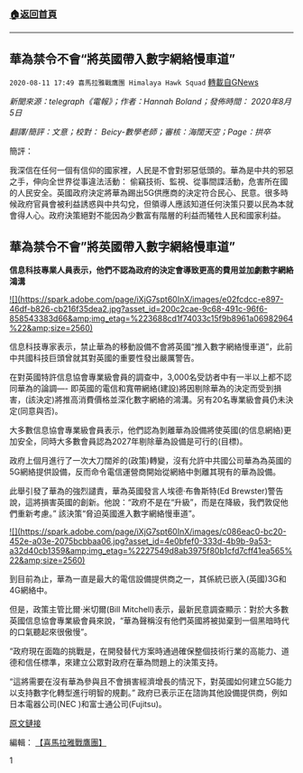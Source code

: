 ###  [:house:返回首頁](https://github.com/ourhimalayas/txt)
---

## 華為禁令不會“將英國帶入數字網絡慢車道”
`2020-08-11 17:49 喜馬拉雅戰鷹團 Himalaya Hawk Squad` [轉載自GNews](https://gnews.org/zh-hant/293419/)

*新聞來源：telegraph《電報》；作者：Hannah Boland；發佈時間： 2020年8月5日*

*翻譯/簡評：文意；校對：* *Beicy-數學老師；審核：海闊天空；Page：拱卒*

簡評：

我深信在任何一個有信仰的國家裡，人民是不會對邪惡低頭的。華為是中共的邪惡之手，伸向全世界從事違法活動： 偷竊技術、監視、從事間諜活動，危害所在國的人民安全。英國政府決定將華為踢出5G供應商的決定符合民心、民意。很多時候政府官員會被利益誘惑與中共勾兌，但領導人應該知道任何決策只要以民為本就會得人心。政府決策絕對不能因為少數富有階層的利益而犧牲人民和國家利益。

##  **華為禁令不會”將英國帶入數字網絡慢車道”** 

**信息科技專業人員表示，他們不認為政府的決定會導致更高的費用並加劇數字網絡鴻溝**

[!\[\](https://spark.adobe.com/page/iXjG7spt60InX/images/e02fcdcc-e897-46df-b826-cb216f35dea2.jpg?asset_id=200c2cae-9c68-491c-96f6-858543383d66&amp;img_etag=%223688cd1f74033c15f9b8961a06982964%22&amp;size=2560)](https://spark.adobe.com/page/iXjG7spt60InX/images/e02fcdcc-e897-46df-b826-cb216f35dea2.jpg?asset_id=200c2cae-9c68-491c-96f6-858543383d66&amp;img_etag=%223688cd1f74033c15f9b8961a06982964%22&amp;size=1024)

信息科技專家表示，禁止華為的移動設備不會將英國“推入數字網絡慢車道”，此前中共國科技巨頭曾就其對英國的重要性發出嚴厲警告。

在對英國特許信息協會專業級會員的調查中，3,000名受訪者中有一半以上都不認同華為的論調—- 即英國的電信和寬帶網絡(建設)將因剔除華為的決定而受到損害，(該決定)將推高消費價格並深化數字網絡的鴻溝。另有20名專業級會員仍未決定(同意與否)。

大多數信息協會專業級會員表示，他們認為剝離華為設備將使英國(的信息網絡)更加安全，同時大多數會員認為2027年剔除華為設備是可行的(目標)。

政府上個月進行了一次大刀闊斧的(政策)轉變，沒有允許中共國公司華為為英國的5G網絡提供設備，反而命令電信運營商開始從網絡中剝離其現有的華為設備。

此舉引發了華為的強烈譴責，華為英國發言人埃德·布魯斯特(Ed Brewster)警告說，這將損害英國的創新。他說：“政府不是在“升級”，而是在降級，我們敦促他們重新考慮。” 該決策“脅迫英國進入數字網絡慢車道”。

[!\[\](https://spark.adobe.com/page/iXjG7spt60InX/images/c086eac0-bc20-452e-a03e-2075bcbbaa06.jpg?asset_id=4e0bfef0-333d-4b9b-9a53-a32d40cb1359&amp;img_etag=%2227549d8ab3975f80b1cfd7cff41ea565%22&amp;size=2560)](https://spark.adobe.com/page/iXjG7spt60InX/images/c086eac0-bc20-452e-a03e-2075bcbbaa06.jpg?asset_id=4e0bfef0-333d-4b9b-9a53-a32d40cb1359&amp;img_etag=%2227549d8ab3975f80b1cfd7cff41ea565%22&amp;size=1024)

到目前為止，華為一直是最大的電信設備提供商之一，其係統已嵌入(英國)3G和4G網絡中。

但是，政策主管比爾·米切爾(Bill Mitchell)表示，最新民意調查顯示：對於大多數英國信息協會專業級會員來說，“華為聲稱沒有他們英國將被拋棄到一個黑暗時代的口氣聽起來很傲慢”。

“政府現在面臨的挑戰是，在開發替代方案時通過確保整個技術行業的高能力、道德和信任標準，來建立公眾對政府在華為問題上的決策支持。

“這將需要在沒有華為參與且不會損害經濟增長的情況下，對英國如何建立5G能力以支持數字化轉型進行明智的規劃。” 政府已表示正在諮詢其他設備提供商，例如日本電器公司(NEC )和富士通公司(Fujitsu)。

[原文鏈接](https://www.telegraph.co.uk/technology/2020/08/05/huawei-ban-will-not-move-britain-digital-slow-lane/)

編輯： [【喜馬拉雅戰鷹團】](https://spark.adobe.com/page/iXjG7spt60InX/)

1
